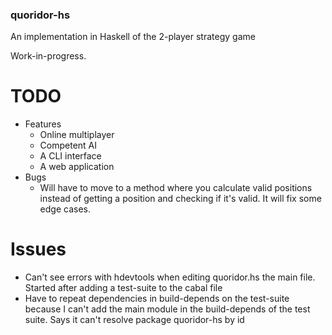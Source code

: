 ### quoridor-hs

An implementation in Haskell of the 2-player strategy game

Work-in-progress.

# TODO
- Features
    - Online multiplayer
    - Competent AI
    - A CLI interface
    - A web application
- Bugs
    - Will have to move to a method where you calculate valid positions
      instead of getting a position and checking if it's valid.
      It will fix some edge cases.

# Issues
- Can't see errors with hdevtools when editing quoridor.hs the main file.
  Started after adding a test-suite to the cabal file
- Have to repeat dependencies in build-depends on the test-suite
  because I can't add the main module in the build-depends of
  the test suite. Says it can't resolve package quoridor-hs by id
